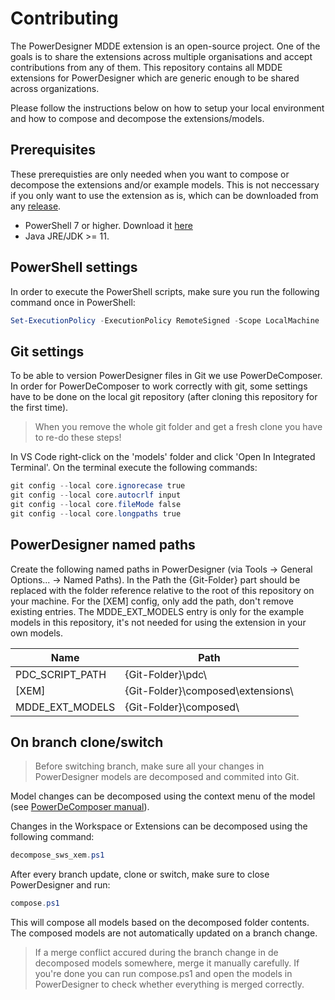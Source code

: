 # Contributing

The PowerDesigner MDDE extension is an open-source project. One of the goals is to share the extensions across multiple organisations and accept contributions from any of them. This repository contains all MDDE extensions for PowerDesigner which are generic enough to be shared across organizations.

Please follow the instructions below on how to setup your local environment and how to compose and decompose the extensions/models.

## Prerequisites
These prerequisties are only needed when you want to compose or decompose the extensions and/or example models. This is not neccessary if you only want to use the extension as is, which can be downloaded from any [release](https://github.com/CrossBreezeNL/PowerDesigner-MDDE-Extension/releases/).

- PowerShell 7 or higher. Download it [here](https://docs.microsoft.com/en-us/powershell/scripting/install/installing-powershell-on-windows#msi)
- Java JRE/JDK >= 11.

## PowerShell settings

In order to execute the PowerShell scripts, make sure you run the following command once in PowerShell:

``` powershell
Set-ExecutionPolicy -ExecutionPolicy RemoteSigned -Scope LocalMachine
```

## Git settings

To be able to version PowerDesigner files in Git we use PowerDeComposer. In order for PowerDeComposer to work correctly with git, some settings have to be done on the local git repository (after cloning this repository for the first time).

> When you remove the whole git folder and get a fresh clone you have to re-do these steps!

In VS Code right-click on the 'models' folder and click 'Open In Integrated Terminal'. On the terminal execute the following commands:

``` powershell
git config --local core.ignorecase true
git config --local core.autocrlf input
git config --local core.fileMode false
git config --local core.longpaths true
```

## PowerDesigner named paths

Create the following named paths in PowerDesigner (via Tools -> General Options... -> Named Paths). In the Path the {Git-Folder} part should be replaced with the folder reference relative to the root of this repository on your machine. For the [XEM] config, only add the path, don't remove existing entries. The MDDE_EXT_MODELS entry is only for the example models in this repository, it's not needed for using the extension in your own models.

| Name                 | Path                              |
|----------------------|-----------------------------------|
| PDC_SCRIPT_PATH      | {Git-Folder}\pdc\                 |
| [XEM]                | {Git-Folder}\composed\extensions\ |
| MDDE_EXT_MODELS      | {Git-Folder}\composed\            |

## On branch clone/switch

> Before switching branch, make sure all your changes in PowerDesigner models are decomposed and commited into Git.

Model changes can be decomposed using the context menu of the model (see [PowerDeComposer manual](./manual/PowerDeComposer.md)).

Changes in the Workspace or Extensions can be decomposed using the following command:
``` powershell
decompose_sws_xem.ps1
```

After every branch update, clone or switch, make sure to close PowerDesigner and run:

``` powershell
compose.ps1
```

This will compose all models based on the decomposed folder contents. The composed models are not automatically updated on a branch change.

> If a merge conflict accured during the branch change in de decomposed models somewhere, merge it manually carefully. If you're done you can run compose.ps1 and open the models in PowerDesigner to check whether everything is merged correctly.
